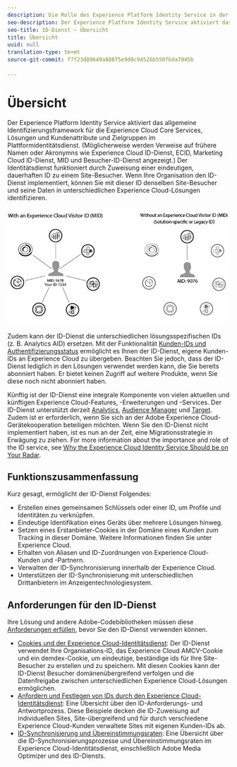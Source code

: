 ```yaml
---
description: Die Rolle des Experience Platform Identity Service in der Adobe Experience Cloud.
seo-description: Der Experience Platform Identity Service aktiviert das allgemeine Identifizierungsframework für die Experience Cloud Core Services, Lösungen und Kundenattribute und -zielgruppen.
seo-title: ID-Dienst – Übersicht
title: Übersicht
uuid: null
translation-type: tm+mt
source-git-commit: f7f23d89649a888f5e9d8c94526b550fbda7045b

---
```



# Übersicht

Der Experience Platform Identity Service aktiviert das allgemeine Identifizierungsframework für die Experience Cloud Core Services, Lösungen und Kundenattribute und Zielgruppen im Plattformidentitätsdienst. (Möglicherweise werden Verweise auf frühere Namen oder Akronymns wie Experience Cloud ID-Dienst, ECID, Marketing Cloud ID-Dienst, MID und Besucher-ID-Dienst angezeigt.) Der Identitätsdienst funktioniert durch Zuweisung einer eindeutigen, dauerhaften ID zu einem Site-Besucher. Wenn Ihre Organisation den ID-Dienst implementiert, können Sie mit dieser ID denselben Site-Besucher und seine Daten in unterschiedlichen Experience Cloud-Lösungen identifizieren.

![](assets/ecid.png)

Zudem kann der ID-Dienst die unterschiedlichen lösungsspezifischen IDs (z. B. Analytics AID) ersetzen. Mit der Funktionalität [Kunden-IDs und Authentifizierungsstatus](/help/reference/authenticated-state.md) ermöglicht es Ihnen der ID-Dienst, eigene Kunden-IDs an Experience Cloud zu übergeben. Beachten Sie jedoch, dass der ID-Dienst lediglich in den Lösungen verwendet werden kann, die Sie bereits abonniert haben. Er bietet keinen Zugriff auf weitere Produkte, wenn Sie diese noch nicht abonniert haben.

Künftig ist der ID-Dienst eine integrale Komponente von vielen aktuellen und künftigen Experience Cloud-Features, -Erweiterungen und -Services. Der ID-Dienst unterstützt derzeit [Analytics](http://www.adobe.com/marketing-cloud/web-analytics.html), [Audience Manager](http://www.adobe.com/marketing-cloud/data-management-platform.html) und [Target](http://www.adobe.com/marketing-cloud/testing-targeting.html). Zudem ist er erforderlich, wenn Sie sich an der Adobe Experience Cloud-Gerätekooperation beteiligen möchten. Wenn Sie den ID-Dienst nicht implementiert haben, ist es nun an der Zeit, eine Migrationsstrategie in Erwägung zu ziehen. For more information about the importance and role of the ID service, see [Why the Experience Cloud Identity Service Should be on Your Radar](http://blogs.adobe.com/digitalmarketing/analytics/why-new-adobe-marketing-cloud-id-service-should-be-on-your-radar/).

## Funktionszusammenfassung

Kurz gesagt, ermöglicht der ID-Dienst Folgendes:

* Erstellen eines gemeinsamen Schlüssels oder einer ID, um Profile und Identitäten zu verknüpfen.
* Eindeutige Identifikation eines Geräts über mehrere Lösungen hinweg.
* Setzen eines Erstanbieter-Cookies in der Domäne eines Kunden zum Tracking in dieser Domäne. Weitere Informationen finden Sie unter Experience Cloud.
* Erhalten von Aliasen und ID-Zuordnungen von Experience Cloud-Kunden und -Partnern.
* Verwalten der ID-Synchronisierung innerhalb der Experience Cloud.
* Unterstützen der ID-Synchronisierung mit unterschiedlichen Drittanbietern im Anzeigentechnologiesystem.

## Anforderungen für den ID-Dienst

Ihre Lösung und andere Adobe-Codebibliotheken müssen diese [Anforderungen erfüllen](/help/reference/requirements.md), bevor Sie den ID-Dienst verwenden können.

* [Cookies und der Experience Cloud-Identitätsdienst](cookies.md): Der ID-Dienst verwendet Ihre Organisations-ID, das Experience Cloud AMCV-Cookie und ein demdex-Cookie, um eindeutige, beständige ids für Ihre Site-Besucher zu erstellen und zu speichern. Mit diesen Cookies kann der ID-Dienst Besucher domänenübergreifend verfolgen und die Datenfreigabe zwischen unterschiedlichen Experience Cloud-Lösungen ermöglichen.
* [Anfordern und Festlegen von IDs durch den Experience Cloud-Identitätsdienst](id-request.md): Eine Übersicht über den ID-Anforderungs- und Antwortprozess. Diese Beispiele decken die ID-Zuweisung auf individuellen Sites, Site-übergreifend und für durch verschiedene Experience Cloud-Kunden verwaltete Sites mit eigenen Kunden-IDs ab.
* [ID-Synchronisierung und Übereinstimmungsraten](match-rates.md): Eine Übersicht über die ID-Synchronisierungsprozesse und Übereinstimmungsraten im Experience Cloud-Identitätsdienst, einschließlich Adobe Media Optimizer und des ID-Diensts.